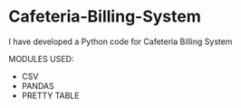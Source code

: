 # Cafeteria-Billing-System
I have developed a Python code for Cafeteria Billing System

MODULES USED:
* CSV
* PANDAS
* PRETTY TABLE
